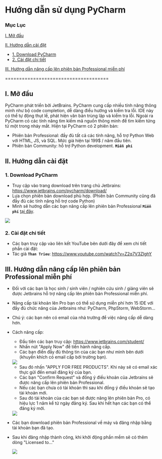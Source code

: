 # Hướng dẫn sử dụng PyCharm 
### Mục Lục 
[I. Mở đầu](#Modau)

[II. Hướng dẫn cài đặt](#Caidat)
- [1. Download PyCharm](#Download)
- [2. Cài đặt chi tiết](#Huongdancaidat)

[III. Hướng dẫn nâng cấp lên phiên bản Professional miễn phí](#Uppro)

=====================================
<a name="Modau"></a>
## I. Mở đầu 
PyCharm phát triển bởi JetBrains. PyCharm cung cấp nhiều tính năng thông minh như bộ code completion, dễ dàng điều hướng và kiểm tra lỗi. IDE này có thể tự động thụt lề, phát hiện văn bản trùng lặp và kiểm tra lỗi. Ngoài ra PyCharm có các tính năng tìm kiếm mã nguồn thông minh để tìm kiếm từng từ một trong nháy mắt. 
Hiện tại PyCharm có 2 phiên bản:
- Phiên bản Professional: đầy đủ tất cả các tính năng, hỗ trợ Python Web với HTML, JS, và SQL. Mức giá hiện tại 199$ / năm đầu tiên.
- Phiên bản Community: hỗ trợ Python development. **`Miễn phí`**

<a name="Caidat"></a>
## II. Hướng dẫn cài đặt 
<a name="Download"></a>
### 1. Download PyCharm
- Truy cập vào trang download trên trang chủ Jetbrains: https://www.jetbrains.com/pycharm/download/
- Lựa chọn phiên bản download phù hợp. (Phiên bản Community cũng đã đầy đủ các tính năng hỗ trợ code Python)
- Mình sẽ hướng dẫn các bạn nâng cấp lên phiên bản Professional **`Miễn phí`** [tại đây](#Uppro).
<img src="https://i.imgur.com/H58ZEom.png">

<a name="Huongdancaidat"></a>
### 2. Cài đặt chi tiết 
- Các bạn truy cập vào liên kết YouTube bên dưới đây để xem chi tiết phần cài đặt: 
- Tác giả **`Than Trieu`**: https://www.youtube.com/watch?v=Z2q7V3ZIghY 

<a name="Uppro"></a>
## III. Hướng dẫn nâng cấp lên phiên bản Professional miễn phí
- Đối với các bạn là học sinh / sinh viên / nghiên cứu sinh / giảng viên sẽ được Jetbrains hỗ trợ nâng cấp lên phiên bản Professional miễn phí.
- Nâng cấp tài khoản lên Pro bạn có thể sử dụng miễn phí hơn 15 IDE với đầy đủ chức năng của Jetbrains như: PyCharm, PhpStorm, WebStorm...
- Chú ý: các bạn nên có email của nhà trường để việc nâng cấp dễ dàng hơn.
- Cách nâng cấp:
  - Đầu tiên các bạn truy cập: https://www.jetbrains.com/student/ 
  - Nhấn nút "Apply Now" để tiến hành nâng cấp.
  - Các bạn điền đầy đủ thông tin của các bạn như mình bên dưới (khuyến khích có email cấp bởi trường bạn).
  
  <img src="https://i.imgur.com/hlZCWwQ.png">
  
  - Sau đó nhấn "APPLY FOR FREE PRODUCTS". Khi này sẽ có email xác thực gửi đến email đăng ký của bạn.
  - Các bạn "Confirm Request" và đồng ý điều khoản của Jetbrains sẽ được nâng cấp lên phiên bản Professional.
  - Nếu các bạn chưa có tài khoản thì sau khi đồng ý điều khoản sẽ tạo tài khoản mới.
  - Sau đó tài khoản của các bạn sẽ được nâng lên phiên bản Pro, có hiệu lực 1 năm kể từ ngày đăng ký. Sau khi hết hạn các bạn có thể đăng ký mới.
   
   <img src="https://i.imgur.com/ZrzCsrU.png">

- Các bạn download phiên bản Professional về máy và đăng nhập bằng tài khoản bạn đã tạo. 
- Sau khi đăng nhập thành công, khi khởi động phần mềm sẽ có thêm dòng "Licensed to..."

    <img src="https://i.imgur.com/DbeN6gu.png">

